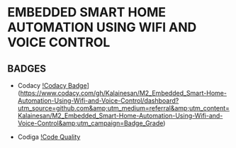 # EMBEDDED SMART HOME AUTOMATION USING WIFI AND VOICE CONTROL #

## BADGES ##

* Codacy [!Codacy Badge](https://app.codacy.com/project/badge/Grade/fed72e28286446d3bf4b712d3455f433)](https://www.codacy.com/gh/Kalainesan/M2_Embedded_Smart-Home-Automation-Using-Wifi-and-Voice-Control/dashboard?utm_source=github.com&amp;utm_medium=referral&amp;utm_content=Kalainesan/M2_Embedded_Smart-Home-Automation-Using-Wifi-and-Voice-Control&amp;utm_campaign=Badge_Grade)

* Codiga [!Code Quality](https://api.codiga.io/project/33571/score/svg)
